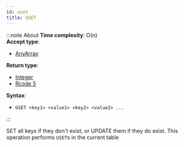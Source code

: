 ```yaml
---
id: uset
title: USET
---
```



:::note About
**Time complexity**: O(n)  
**Accept type**:

- [AnyArray](../protocol/data-types.md#any-array)

**Return type**:

- [Integer](../protocol/skyhash.md#unsigned-integers-)
- [Rcode 5](../protocol/response-codes.md)

**Syntax**:

- `USET <key1> <value1> <key2> <value2> ...`

:::

SET all keys if they don't exist, or UPDATE them if they do exist. This operation performs `USET`s in the current table
